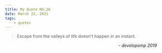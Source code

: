 ```yaml
---
title: My Quote NO.26
date: March 22, 2021
tags:
	- quotes
---
```


> Escape from the valleys of life doesn't happen in an instant.

<div style="text-align: right"> <i>- developomp 2019</i> </div>
